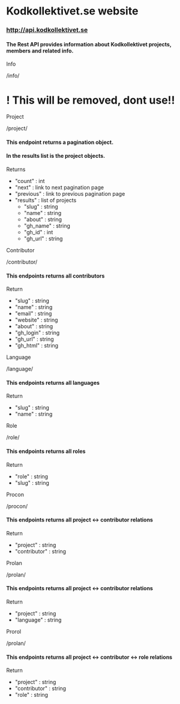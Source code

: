 
# Kodkollektivet.se website
### http://api.kodkollektivet.se
#### The Rest API provides information about Kodkollektivet projects, members and related info.



Info

/info/

# ! This will be removed, dont use!!



Project

/project/

#### This endpoint returns a pagination object.
#### In the results list is the project objects.

Returns

* "count" : int
* "next" : link to next pagination page
* "previous" : link to previous pagination page
* "results" : list of projects
  * "slug" : string
  * "name" : string
  * "about" : string
  * "gh_name" : string
  * "gh_id" : int
  * "gh_url" : string



Contributor

/contributor/

#### This endpoints returns all contributors

Return

* "slug" : string
* "name" : string
* "email" : string
* "website" : string
* "about" : string
* "gh_login" : string
* "gh_url" : string
* "gh_html" : string



Language

/language/

#### This endpoints returns all languages

Return

* "slug" : string
* "name" : string



Role

/role/

#### This endpoints returns all roles

Return

* "role" : string
* "slug" : string



Procon

/procon/

#### This endpoints returns all project <-> contributor relations

Return

* "project" : string
* "contributor" : string



Prolan

/prolan/

#### This endpoints returns all project <-> contributor relations

Return

* "project" : string
* "language" : string



Prorol

/prolan/

#### This endpoints returns all project <-> contributor <-> role relations

Return

* "project" : string
* "contributor" : string
* "role" : string